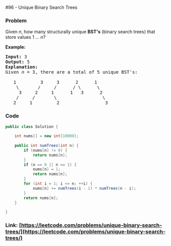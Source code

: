 #96 - Unique Binary Search Trees

### Problem
<p>Given <em>n</em>, how many structurally unique <strong>BST&#39;s</strong> (binary search trees) that store values 1 ...&nbsp;<em>n</em>?</p>

<p><strong>Example:</strong></p>

<pre>
<strong>Input:</strong> 3
<strong>Output:</strong> 5
<strong>Explanation:
</strong>Given <em>n</em> = 3, there are a total of 5 unique BST&#39;s:

   1         3     3      2      1
    \       /     /      / \      \
     3     2     1      1   3      2
    /     /       \                 \
   2     1         2                 3
</pre>


### Code
```java
public class Solution {
    
    int nums[] = new int[10000];
    
    public int numTrees(int n) {
        if (nums[n] != 0) {
            return nums[n];
        }
        if (n == 0 || n == 1) {
            nums[n] = 1;
            return nums[n];
        }
        for (int i = 1; i <= n; ++i) {
            nums[n] += numTrees(i - 1) * numTrees(n - i);
        }
        return nums[n];
    }
    
}
```
### Link: [https://leetcode.com/problems/unique-binary-search-trees/](https://leetcode.com/problems/unique-binary-search-trees/)
